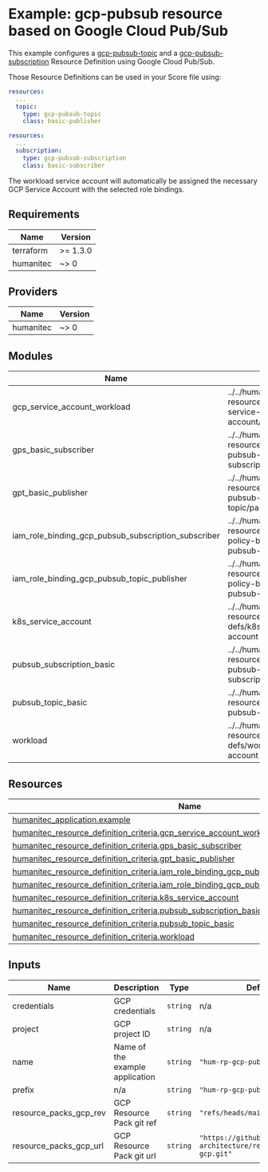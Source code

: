 # Example: gcp-pubsub resource based on Google Cloud Pub/Sub

This example configures a [gcp-pubsub-topic](https://developer.humanitec.com/platform-orchestrator/reference/resource-types/#gcp-pubsub-topic) and a [gcp-pubsub-subscription](https://developer.humanitec.com/platform-orchestrator/reference/resource-types/#gcp-pubsub-subscription) Resource Definition using Google Cloud Pub/Sub.

Those Resource Definitions can be used in your Score file using:

```yaml
resources:
  ...
  topic:
    type: gcp-pubsub-topic
    class: basic-publisher
```

```yaml
resources:
  ...
  subscription:
    type: gcp-pubsub-subscription
    class: basic-subscriber
```

The workload service account will automatically be assigned the necessary GCP Service Account with the selected role bindings.

<!-- BEGIN_TF_DOCS -->
## Requirements

| Name | Version |
|------|---------|
| terraform | >= 1.3.0 |
| humanitec | ~> 0 |

## Providers

| Name | Version |
|------|---------|
| humanitec | ~> 0 |

## Modules

| Name | Source | Version |
|------|--------|---------|
| gcp\_service\_account\_workload | ../../humanitec-resource-defs/gcp-service-account/workload | n/a |
| gps\_basic\_subscriber | ../../humanitec-resource-defs/gcp-pubsub-subscription/passthrough | n/a |
| gpt\_basic\_publisher | ../../humanitec-resource-defs/gcp-pubsub-topic/passthrough | n/a |
| iam\_role\_binding\_gcp\_pubsub\_subscription\_subscriber | ../../humanitec-resource-defs/gcp-iam-policy-binding/gcp-pubsub-subscription | n/a |
| iam\_role\_binding\_gcp\_pubsub\_topic\_publisher | ../../humanitec-resource-defs/gcp-iam-policy-binding/gcp-pubsub-topic | n/a |
| k8s\_service\_account | ../../humanitec-resource-defs/k8s/service-account | n/a |
| pubsub\_subscription\_basic | ../../humanitec-resource-defs/gcp-pubsub-subscription/basic | n/a |
| pubsub\_topic\_basic | ../../humanitec-resource-defs/gcp-pubsub-topic/basic | n/a |
| workload | ../../humanitec-resource-defs/workload/service-account | n/a |

## Resources

| Name | Type |
|------|------|
| [humanitec_application.example](https://registry.terraform.io/providers/humanitec/humanitec/latest/docs/resources/application) | resource |
| [humanitec_resource_definition_criteria.gcp_service_account_workload](https://registry.terraform.io/providers/humanitec/humanitec/latest/docs/resources/resource_definition_criteria) | resource |
| [humanitec_resource_definition_criteria.gps_basic_subscriber](https://registry.terraform.io/providers/humanitec/humanitec/latest/docs/resources/resource_definition_criteria) | resource |
| [humanitec_resource_definition_criteria.gpt_basic_publisher](https://registry.terraform.io/providers/humanitec/humanitec/latest/docs/resources/resource_definition_criteria) | resource |
| [humanitec_resource_definition_criteria.iam_role_binding_gcp_pubsub_subscription_subscriber](https://registry.terraform.io/providers/humanitec/humanitec/latest/docs/resources/resource_definition_criteria) | resource |
| [humanitec_resource_definition_criteria.iam_role_binding_gcp_pubsub_topic_publisher](https://registry.terraform.io/providers/humanitec/humanitec/latest/docs/resources/resource_definition_criteria) | resource |
| [humanitec_resource_definition_criteria.k8s_service_account](https://registry.terraform.io/providers/humanitec/humanitec/latest/docs/resources/resource_definition_criteria) | resource |
| [humanitec_resource_definition_criteria.pubsub_subscription_basic](https://registry.terraform.io/providers/humanitec/humanitec/latest/docs/resources/resource_definition_criteria) | resource |
| [humanitec_resource_definition_criteria.pubsub_topic_basic](https://registry.terraform.io/providers/humanitec/humanitec/latest/docs/resources/resource_definition_criteria) | resource |
| [humanitec_resource_definition_criteria.workload](https://registry.terraform.io/providers/humanitec/humanitec/latest/docs/resources/resource_definition_criteria) | resource |

## Inputs

| Name | Description | Type | Default | Required |
|------|-------------|------|---------|:--------:|
| credentials | GCP credentials | `string` | n/a | yes |
| project | GCP project ID | `string` | n/a | yes |
| name | Name of the example application | `string` | `"hum-rp-gcp-pubsub-example"` | no |
| prefix | n/a | `string` | `"hum-rp-gcp-pubsub-ex-"` | no |
| resource\_packs\_gcp\_rev | GCP Resource Pack git ref | `string` | `"refs/heads/main"` | no |
| resource\_packs\_gcp\_url | GCP Resource Pack git url | `string` | `"https://github.com/humanitec-architecture/resource-packs-gcp.git"` | no |
<!-- END_TF_DOCS -->
